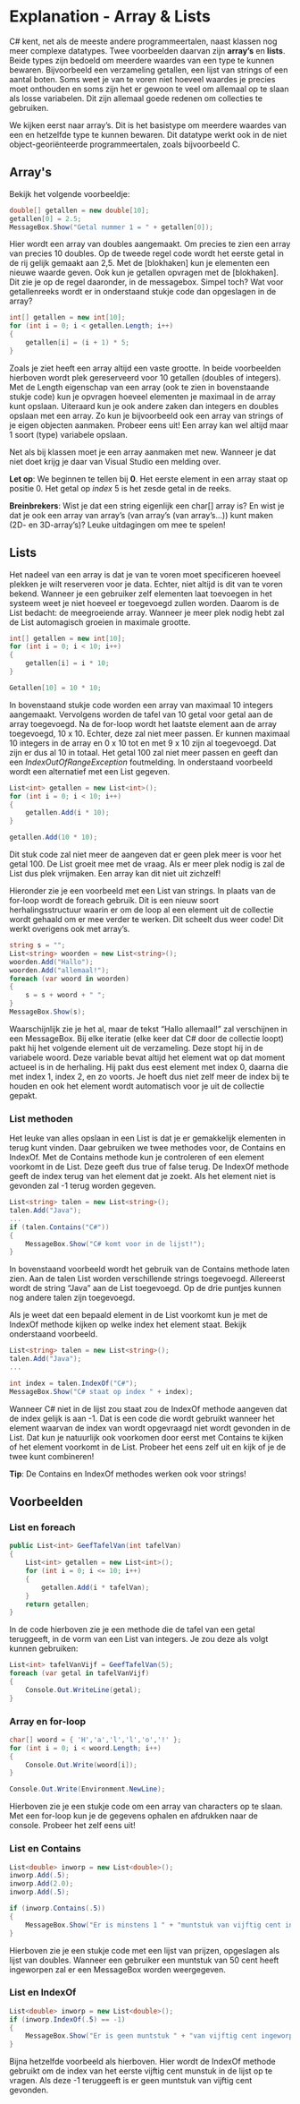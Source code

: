 # Explanation - Array & Lists

C# kent, net als de meeste andere programmeertalen, naast klassen nog meer complexe datatypes. Twee voorbeelden daarvan zijn **array’s** en **lists**. Beide types zijn bedoeld om meerdere waardes van een type te kunnen bewaren. Bijvoorbeeld een verzameling getallen, een lijst van strings of een aantal boten. Soms weet je van te voren niet hoeveel waardes je precies moet onthouden en soms zijn het er gewoon te veel om allemaal op te slaan als losse variabelen. Dit zijn allemaal goede redenen om collecties te gebruiken. 

We kijken eerst naar array’s. Dit is het basistype om meerdere waardes van een en hetzelfde type te kunnen bewaren. Dit datatype werkt ook in de niet object-georiënteerde programmeertalen, zoals bijvoorbeeld C.

## Array's
Bekijk het volgende voorbeeldje:
```csharp
double[] getallen = new double[10]; 
getallen[0] = 2.5; 
MessageBox.Show("Getal nummer 1 = " + getallen[0]);
```
Hier wordt een array van doubles aangemaakt. Om precies te zien een array van precies 10 doubles. Op de tweede regel code wordt het eerste getal in de rij gelijk gemaakt aan 2,5. Met de \[blokhaken\] kun je elementen een nieuwe waarde geven. Ook kun je getallen opvragen met de \[blokhaken\]. Dit zie je op de regel daaronder, in de messagebox. Simpel toch? Wat voor getallenreeks wordt er in onderstaand stukje code dan opgeslagen in de array?
```csharp
int[] getallen = new int[10]; 
for (int i = 0; i < getallen.Length; i++) 
{ 
	getallen[i] = (i + 1) * 5; 
}
```
Zoals je ziet heeft een array altijd een vaste grootte. In beide voorbeelden hierboven wordt plek gereserveerd voor 10 getallen (doubles of integers). Met de Length eigenschap van een array (ook te zien in bovenstaande stukje code) kun je opvragen hoeveel elementen je maximaal in de array kunt opslaan. Uiteraard kun je ook andere zaken dan integers en doubles opslaan met een array. Zo kun je bijvoorbeeld ook een array van strings of je eigen objecten aanmaken. Probeer eens uit! Een array kan wel altijd maar 1 soort (type) variabele opslaan.

Net als bij klassen moet je een array aanmaken met new. Wanneer je dat niet doet krijg je daar van Visual Studio een melding over. 

**Let op**: We beginnen te tellen bij **0**. Het eerste element in een array staat op positie 0. Het getal op _index_ 5 is het zesde getal in de reeks.

**Breinbrekers**: Wist je dat een string eigenlijk een char\[\] array is? En wist je dat je ook een array van array’s (van array’s (van array’s…)) kunt maken (2D- en 3D-array’s)? Leuke uitdagingen om mee te spelen!


## Lists
Het nadeel van een array is dat je van te voren moet specificeren hoeveel plekken je wilt reserveren voor je data. Echter, niet altijd is dit van te voren bekend. Wanneer je een gebruiker zelf elementen laat toevoegen in het systeem weet je niet hoeveel er toegevoegd zullen worden. Daarom is de List bedacht: de meegroeiende array. Wanneer je meer plek nodig hebt zal de List automagisch groeien in maximale grootte.
```csharp
int[] getallen = new int[10]; 
for (int i = 0; i < 10; i++) 
{ 
	getallen[i] = i * 10; 
} 

Getallen[10] = 10 * 10;
```
In bovenstaand stukje code worden een array van maximaal 10 integers aangemaakt. Vervolgens worden de tafel van 10 getal voor getal aan de array toegevoegd. Na de for-loop wordt het laatste element aan de array toegevoegd, 10 x 10. Echter, deze zal niet meer passen. Er kunnen maximaal 10 integers in de array en 0 x 10 tot en met 9 x 10 zijn al toegevoegd. Dat zijn er dus al 10 in totaal. Het getal 100 zal niet meer passen en geeft dan een _IndexOutOfRangeException_ foutmelding. In onderstaand voorbeeld wordt een alternatief met een List gegeven.
```csharp
List<int> getallen = new List<int>(); 
for (int i = 0; i < 10; i++) 
{ 
	getallen.Add(i * 10); 
} 

getallen.Add(10 * 10);
```
Dit stuk code zal niet meer de aangeven dat er geen plek meer is voor het getal 100. De List groeit mee met de vraag. Als er meer plek nodig is zal de List dus plek vrijmaken. Een array kan dit niet uit zichzelf!

Hieronder zie je een voorbeeld met een List van strings. In plaats van de for-loop wordt de foreach gebruik. Dit is een nieuw soort herhalingsstructuur waarin er om de loop al een element uit de collectie wordt gehaald om er mee verder te werken. Dit scheelt dus weer code! Dit werkt overigens ook met array’s.
```csharp
string s = ""; 
List<string> woorden = new List<string>(); 
woorden.Add("Hallo"); 
woorden.Add("allemaal!"); 
foreach (var woord in woorden) 
{ 
	s = s + woord + " "; 
} 
MessageBox.Show(s);
```
Waarschijnlijk zie je het al, maar de tekst “Hallo allemaal!” zal verschijnen in een MessageBox. Bij elke iteratie (elke keer dat C# door de collectie loopt) pakt hij het volgende element uit de verzameling. Deze stopt hij in de variabele woord. Deze variable bevat altijd het element wat op dat moment actueel is in de herhaling. Hij pakt dus eest element met index 0, daarna die met index 1, index 2, en zo voorts. Je hoeft dus niet zelf meer de index bij te houden en ook het element wordt automatisch voor je uit de collectie gepakt.

### List methoden
Het leuke van alles opslaan in een List is dat je er gemakkelijk elementen in terug kunt vinden. Daar gebruiken we twee methodes voor, de Contains en IndexOf. Met de Contains methode kun je controleren of een element voorkomt in de List. Deze geeft dus true of false terug. De IndexOf methode geeft de index terug van het element dat je zoekt. Als het element niet is gevonden zal -1 terug worden gegeven.
```csharp
List<string> talen = new List<string>(); 
talen.Add("Java"); 
... 
if (talen.Contains("C#")) 
{ 
	MessageBox.Show("C# komt voor in de lijst!"); 
}
```
In bovenstaand voorbeeld wordt het gebruik van de Contains methode laten zien. Aan de talen List worden verschillende strings toegevoegd. Allereerst wordt de string “Java” aan de List toegevoegd. Op de drie puntjes kunnen nog andere talen zijn toegevoegd.

Als je weet dat een bepaald element in de List voorkomt kun je met de IndexOf methode kijken op welke index het element staat. Bekijk onderstaand voorbeeld.
```csharp
List<string> talen = new List<string>(); 
talen.Add("Java"); 
... 

int index = talen.IndexOf("C#"); 
MessageBox.Show("C# staat op index " + index);
```
Wanneer C# niet in de lijst zou staat zou de IndexOf methode aangeven dat de index gelijk is aan -1. Dat is een code die wordt gebruikt wanneer het element waarvan de index van wordt opgevraagd niet wordt gevonden in de List. Dat kun je natuurlijk ook voorkomen door eerst met Contains te kijken of het element voorkomt in de List. Probeer het eens zelf uit en kijk of je de twee kunt combineren!

**Tip**: De Contains en IndexOf methodes werken ook voor strings!


## Voorbeelden
### List en foreach
```csharp
public List<int> GeefTafelVan(int tafelVan) 
{ 
	List<int> getallen = new List<int>(); 
	for (int i = 0; i <= 10; i++) 
	{ 
		getallen.Add(i * tafelVan); 
	} 
	return getallen; 
}
```
In de code hierboven zie je een methode die de tafel van een getal teruggeeft, in de vorm van een List van integers. Je zou deze als volgt kunnen gebruiken:
```csharp
List<int> tafelVanVijf = GeefTafelVan(5); 
foreach (var getal in tafelVanVijf) 
{ 
	Console.Out.WriteLine(getal); 
}
```


### Array en for-loop
```csharp
char[] woord = { 'H','a','l','l','o','!' }; 
for (int i = 0; i < woord.Length; i++) 
{ 
	Console.Out.Write(woord[i]); 
}

Console.Out.Write(Environment.NewLine);
```
Hierboven zie je een stukje code om een array van characters op te slaan. Met een for-loop kun je de gegevens ophalen en afdrukken naar de console. Probeer het zelf eens uit!


### List en Contains
```csharp
List<double> inworp = new List<double>(); 
inworp.Add(.5); 
inworp.Add(2.0); 
inworp.Add(.5); 

if (inworp.Contains(.5)) 
{ 
	MessageBox.Show("Er is minstens 1 " + "muntstuk van vijftig cent ingeworpen!"); 
}
```
Hierboven zie je een stukje code met een lijst van prijzen, opgeslagen als lijst van doubles. Wanneer een gebruiker een muntstuk van 50 cent heeft ingeworpen zal er een MessageBox worden weergegeven.


### List en IndexOf
```csharp
List<double> inworp = new List<double>(); 
if (inworp.IndexOf(.5) == -1) 
{ 
	MessageBox.Show("Er is geen muntstuk " + "van vijftig cent ingeworpen!"); 
}
```
Bijna hetzelfde voorbeeld als hierboven. Hier wordt de IndexOf methode gebruikt om de index van het eerste vijftig cent munstuk in de lijst op te vragen. Als deze -1 teruggeeft is er geen muntstuk van vijftig cent gevonden.